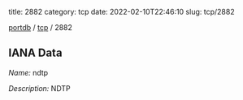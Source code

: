 title: 2882
category: tcp
date: 2022-02-10T22:46:10
slug: tcp/2882

[portdb](/) / [tcp](/category/tcp.html) / 2882


## IANA Data

_Name:_ ndtp

_Description:_ NDTP

